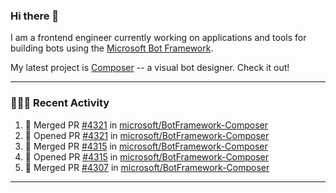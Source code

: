 ### Hi there 👋

I am a frontend engineer currently working on applications and tools for building bots using the [Microsoft Bot Framework](https://dev.botframework.com/).

My latest project is [Composer](https://github.com/microsoft/BotFramework-Composer) -- a visual bot designer. Check it out!

---

### 👨🏻‍💻 Recent Activity

<!--START_SECTION:activity-->
1. 🎉 Merged PR [#4321](https://github.com/microsoft/BotFramework-Composer/pull/4321) in [microsoft/BotFramework-Composer](https://github.com/microsoft/BotFramework-Composer)
2. 💪 Opened PR [#4321](https://github.com/microsoft/BotFramework-Composer/pull/4321) in [microsoft/BotFramework-Composer](https://github.com/microsoft/BotFramework-Composer)
3. 🎉 Merged PR [#4315](https://github.com/microsoft/BotFramework-Composer/pull/4315) in [microsoft/BotFramework-Composer](https://github.com/microsoft/BotFramework-Composer)
4. 💪 Opened PR [#4315](https://github.com/microsoft/BotFramework-Composer/pull/4315) in [microsoft/BotFramework-Composer](https://github.com/microsoft/BotFramework-Composer)
5. 🎉 Merged PR [#4307](https://github.com/microsoft/BotFramework-Composer/pull/4307) in [microsoft/BotFramework-Composer](https://github.com/microsoft/BotFramework-Composer)
<!--END_SECTION:activity-->

---

<!--
**a-b-r-o-w-n/a-b-r-o-w-n** is a ✨ _special_ ✨ repository because its `README.md` (this file) appears on your GitHub profile.

Here are some ideas to get you started:

- 🔭 I’m currently working on ...
- 🌱 I’m currently learning ...
- 👯 I’m looking to collaborate on ...
- 🤔 I’m looking for help with ...
- 💬 Ask me about ...
- 📫 How to reach me: ...
- 😄 Pronouns: ...
- ⚡ Fun fact: ...
-->
